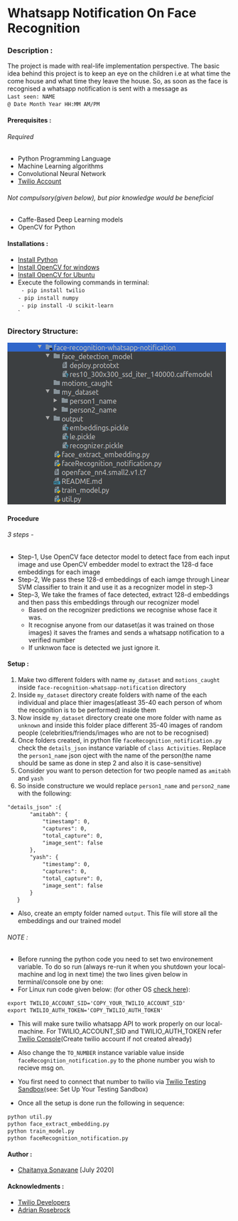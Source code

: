 # Whatsapp Notification On Face Recognition
### Description :
The project is made with real-life implementation perspective. The basic idea behind this project is to keep an eye on the children i.e at what time the come house and what time they leave the house. So, as soon as the face is recognised a whatsapp notification is sent with a message as <br/>
`Last seen: NAME` <br/>
`@ Date Month Year HH:MM AM/PM` <br/>

#### Prerequisites :
  ###### Required 
  - Python Programming Language 
  - Machine Learning algorithms
  - Convolutional Neural Network 
  - [Twilio Account](https://www.twilio.com/)

  ###### Not compulsory(given below), but pior knowledge would be beneficial 
  - Caffe-Based Deep Learning models 
  - OpenCV for Python

#### Installations :
 - [Install Python](https://www.python.org/downloads/)<br/>
 - [Install OpenCV for windows](https://docs.opencv.org/master/d5/de5/tutorial_py_setup_in_windows.html) <br/>
 - [Install OpenCV for Ubuntu](https://docs.opencv.org/master/d2/de6/tutorial_py_setup_in_ubuntu.html) <br/>
- Execute the following commands in terminal: <br/>
` - pip install twilio` <br/>
 `- pip install numpy` <br/>
` - pip install -U scikit-learn` <br/>`

### Directory Structure:
![-](https://github.com/techycs18/face-recognition-whatsapp-notification/blob/master/Directory_Structure.png)

#### Procedure
###### 3 steps -
- Step-1, Use OpenCV face detector model to detect face from each input image and use OpenCV embedder model to extract the 128-d face embeddings for each image
- Step-2, We pass these 128-d embeddings of each iamge through Linear SVM classifier to train it and use it as a recognizer model in step-3
- Step-3, We take the frames of face detected, extract 128-d embeddings and then pass this embeddings through our recognizer model
	- Based on the recognizer predictions we recognise whose face it was.
	- It recognise anyone from our dataset(as it was trained on those images) it saves the frames and sends a whatsapp notification to a verified number
	- If unknwon face is detected we just ignore it.   

#### Setup :
1. Make two different folders with name `my_dataset` and `motions_caught` inside `face-recognition-whatsapp-notification` directory
2. Inside `my_dataset` directory create folders with name of the each individual and place thier images(atleast 35-40 each person of whom the recognition is to be performed) inside them
3. Now inside `my_dataset` directory create one more folder with name as `unknown` and inside this folder place different 35-40 images of random people (celebrities/friends/images who are not to be recognised) 
4. Once folders created, in python file `faceRecognition_notification.py` check the `details_json` instance variable of `class Activities`. Replace the `person1_name` json oject with the name of the person(the name should be same as done in step 2 and also it is case-sensitive)
5. Consider you want to person detection for two people named as `amitabh` and `yash` 
6. So inside constructure we would replace `person1_name` and `person2_name` with the following:
 ```
 "details_json" :{
		"amitabh": {
			"timestamp": 0,
			"captures": 0,
			"total_capture": 0,
			"image_sent": false
		},
		"yash": {
			"timestamp": 0,
			"captures": 0,
			"total_capture": 0,
			"image_sent": false
		}
	}
 
 ```
- Also, create an empty folder named `output`. This file will store all the embeddings and our trained model

###### NOTE :
- Before running the python code you need to set two environement variable. To do so run (always re-run it when you shutdown your local-machine and log in next time) the two lines given below in terminal/console one by one:
- For Linux run code given below: (for other OS [check here](https://www.twilio.com/blog/2017/01/how-to-set-environment-variables.html)):
```
export TWILIO_ACCOUNT_SID='COPY_YOUR_TWILIO_ACCOUNT_SID'
export TWILIO_AUTH_TOKEN='COPY_TWILIO_AUTH_TOKEN'
```


- This will make sure twilio whatsapp API to work properly on our local-machine. For TWILIO_ACCOUNT_SID and TWILIO_AUTH_TOKEN refer [Twilio Console](https://www.twilio.com/console)(Create twilio account if not created already)
- Also change the `TO_NUMBER` instance variable value inside `faceRecognition_notification.py` to the phone number you wish to recieve msg on.
- You first need to connect that number to twilio via [Twilio Testing Sandbox](https://www.twilio.com/console/sms/whatsapp/learn)(see: Set Up Your Testing Sandbox)

- Once all the setup is done run the following in sequence:
```
python util.py
python face_extract_embedding.py
python train_model.py
python faceRecognition_notification.py
````

#### Author :
- [Chaitanya Sonavane](https://www.linkedin.com/in/chaitanya-sonavane-3766521a0/) [July 2020] 

#### Acknowledments :
- [Twilio Developers](https://www.twilio.com/) 
- [Adrian Rosebrock](https://www.pyimagesearch.com/)
